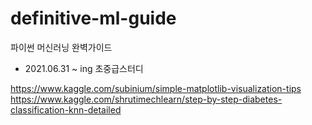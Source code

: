 # definitive-ml-guide
파이썬 머신러닝 완벽가이드
- 2021.06.31 ~ ing 초중급스터디


https://www.kaggle.com/subinium/simple-matplotlib-visualization-tips
https://www.kaggle.com/shrutimechlearn/step-by-step-diabetes-classification-knn-detailed
